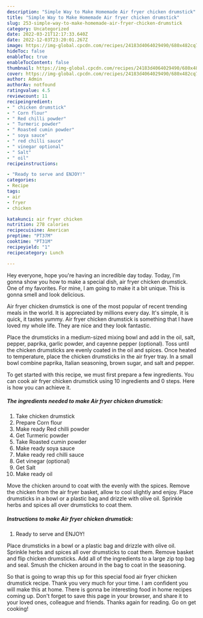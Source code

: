 ```yaml
---
description: "Simple Way to Make Homemade Air fryer chicken drumstick"
title: "Simple Way to Make Homemade Air fryer chicken drumstick"
slug: 253-simple-way-to-make-homemade-air-fryer-chicken-drumstick
category: Uncategorized
date: 2022-03-21T12:17:33.640Z
date: 2022-12-03T23:20:01.267Z
image: https://img-global.cpcdn.com/recipes/24183d4064029490/680x482cq70/air-fryer-chicken-drumstick-recipe-main-photo.jpg
hideToc: false
enableToc: true
enableTocContent: false
thumbnail: https://img-global.cpcdn.com/recipes/24183d4064029490/680x482cq70/air-fryer-chicken-drumstick-recipe-main-photo.jpg
cover: https://img-global.cpcdn.com/recipes/24183d4064029490/680x482cq70/air-fryer-chicken-drumstick-recipe-main-photo.jpg
author: Admin
authorAv: notfound
ratingvalue: 4.5
reviewcount: 11
recipeingredient:
- " chicken drumstick"
- " Corn flour"
- " Red chilli powder"
- " Turmeric powder"
- " Roasted cumin powder"
- " soya sauce"
- " red chilli sauce"
- " vinegar optional"
- " Salt"
- " oil"
recipeinstructions:

- "Ready to serve and ENJOY!"
categories:
- Recipe
tags:
- air
- fryer
- chicken

katakunci: air fryer chicken 
nutrition: 278 calories
recipecuisine: American
preptime: "PT37M"
cooktime: "PT31M"
recipeyield: "1"
recipecategory: Lunch

---
```



Hey everyone, hope you're having an incredible day today. Today, I'm gonna show you how to make a special dish, air fryer chicken drumstick. One of my favorites. For mine, I am going to make it a bit unique. This is gonna smell and look delicious.

Air fryer chicken drumstick is one of the most popular of recent trending meals in the world. It is appreciated by millions every day. It's simple, it is quick, it tastes yummy. Air fryer chicken drumstick is something that I have loved my whole life. They are nice and they look fantastic.

Place the drumsticks in a medium-sized mixing bowl and add in the oil, salt, pepper, paprika, garlic powder, and cayenne pepper (optional). Toss until the chicken drumsticks are evenly coated in the oil and spices. Once heated to temperature, place the chicken drumsticks in the air fryer tray. In a small bowl combine paprika, Italian seasoning, brown sugar, and salt and pepper.


To get started with this recipe, we must first prepare a few ingredients. You can cook air fryer chicken drumstick using 10 ingredients and 0 steps. Here is how you can achieve it.

<!--inarticleads1-->

##### The ingredients needed to make Air fryer chicken drumstick:

1. Take  chicken drumstick
1. Prepare  Corn flour
1. Make ready  Red chilli powder
1. Get  Turmeric powder
1. Take  Roasted cumin powder
1. Make ready  soya sauce
1. Make ready  red chilli sauce
1. Get  vinegar (optional)
1. Get  Salt
1. Make ready  oil


Move the chicken around to coat with the evenly with the spices. Remove the chicken from the air fryer basket, allow to cool slightly and enjoy. Place drumsticks in a bowl or a plastic bag and drizzle with olive oil. Sprinkle herbs and spices all over drumsticks to coat them. 

<!--inarticleads2-->

##### Instructions to make Air fryer chicken drumstick:


1. Ready to serve and ENJOY!

Place drumsticks in a bowl or a plastic bag and drizzle with olive oil. Sprinkle herbs and spices all over drumsticks to coat them. Remove basket and flip chicken drumsticks. Add all of the ingredients to a large zip top bag and seal. Smush the chicken around in the bag to coat in the seasoning. 

So that is going to wrap this up for this special food air fryer chicken drumstick recipe. Thank you very much for your time. I am confident you will make this at home. There is gonna be interesting food in home recipes coming up. Don't forget to save this page in your browser, and share it to your loved ones, colleague and friends. Thanks again for reading. Go on get cooking!
